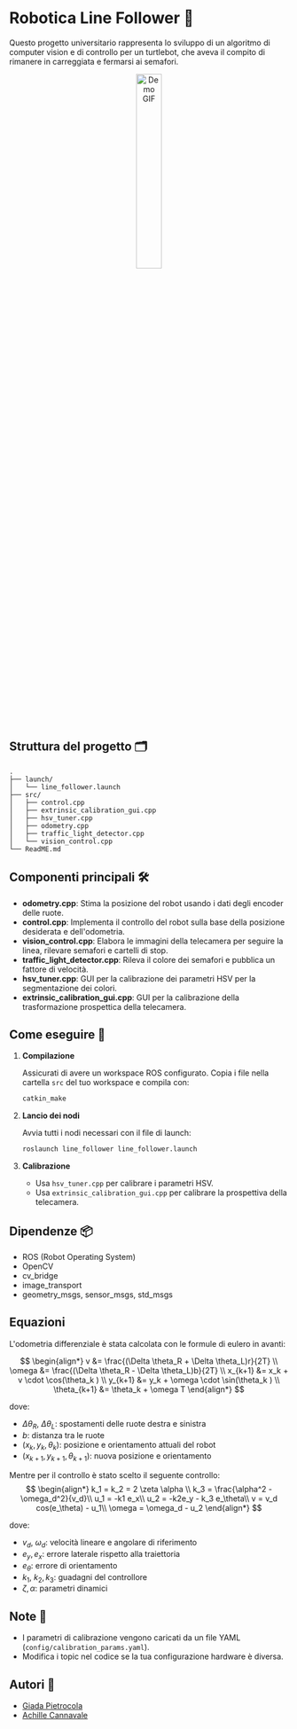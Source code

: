# Robotica Line Follower 🤖

Questo progetto universitario rappresenta lo sviluppo di un algoritmo di computer vision e di controllo per un turtlebot, che aveva il compito di rimanere in carreggiata e fermarsi ai semafori. 
<p align="center">
    <img src="material/out.gif" alt="Demo GIF" width=30%/>
</p>

## Struttura del progetto 🗂️

```
.
├── launch/
│   └── line_follower.launch
├── src/
│   ├── control.cpp
│   ├── extrinsic_calibration_gui.cpp
│   ├── hsv_tuner.cpp
│   ├── odometry.cpp
│   ├── traffic_light_detector.cpp
│   └── vision_control.cpp
└── ReadME.md
```

## Componenti principali 🛠️

- **odometry.cpp**: Stima la posizione del robot usando i dati degli encoder delle ruote.
- **control.cpp**: Implementa il controllo del robot sulla base della posizione desiderata e dell'odometria.
- **vision_control.cpp**: Elabora le immagini della telecamera per seguire la linea, rilevare semafori e cartelli di stop.
- **traffic_light_detector.cpp**: Rileva il colore dei semafori e pubblica un fattore di velocità.
- **hsv_tuner.cpp**: GUI per la calibrazione dei parametri HSV per la segmentazione dei colori.
- **extrinsic_calibration_gui.cpp**: GUI per la calibrazione della trasformazione prospettica della telecamera.

## Come eseguire 🚀

1. **Compilazione**
   
   Assicurati di avere un workspace ROS configurato. Copia i file nella cartella `src` del tuo workspace e compila con:

   ```sh
   catkin_make
   ```

2. **Lancio dei nodi**

   Avvia tutti i nodi necessari con il file di launch:

   ```sh
   roslaunch line_follower line_follower.launch
   ```

3. **Calibrazione**

   - Usa `hsv_tuner.cpp` per calibrare i parametri HSV.
   - Usa `extrinsic_calibration_gui.cpp` per calibrare la prospettiva della telecamera.

## Dipendenze 📦

- ROS (Robot Operating System)
- OpenCV
- cv_bridge
- image_transport
- geometry_msgs, sensor_msgs, std_msgs

## Equazioni
L'odometria differenziale è stata calcolata con le formule di eulero in avanti:

$$
\begin{align*}
v &= \frac{(\Delta \theta_R + \Delta \theta_L)r}{2T} \\
\omega &= \frac{(\Delta \theta_R - \Delta \theta_L)b}{2T} \\
x_{k+1} &= x_k + v \cdot \cos(\theta_k ) \\
y_{k+1} &= y_k + \omega \cdot \sin(\theta_k ) \\
\theta_{k+1} &= \theta_k + \omega T
\end{align*}
$$

dove:
- $\Delta \theta_R$, $\Delta \theta_L$: spostamenti delle ruote destra e sinistra
- $b$: distanza tra le ruote
- $(x_k, y_k, \theta_k)$: posizione e orientamento attuali del robot
- $(x_{k+1}, y_{k+1}, \theta_{k+1})$: nuova posizione e orientamento

Mentre per il controllo è stato scelto il seguente controllo:
$$
\begin{align*}
k_1 = k_2 = 2 \zeta \alpha \\
k_3 = \frac{\alpha^2 - \omega_d^2}{v_d}\\
u_1 = -k1 e_x\\
u_2 = -k2e_y - k_3 e_\theta\\
v = v_d cos(e_\theta) - u_1\\
\omega = \omega_d - u_2
\end{align*}
$$

dove:
- $v_{d}$, $\omega_{d}$: velocità lineare e angolare di riferimento
- $e_y, e_x$: errore laterale rispetto alla traiettoria
- $e_\theta$: errore di orientamento
- $k_1$, $k_2, k_3$: guadagni del controllore
- $\zeta, \alpha$: parametri dinamici

## Note 📝

- I parametri di calibrazione vengono caricati da un file YAML (`config/calibration_params.yaml`).
- Modifica i topic nel codice se la tua configurazione hardware è diversa.

## Autori 👥

- [Giada Pietrocola](https://github.com/GiadaPietrocola)
- [Achille Cannavale](https://github.com/Achille1912)



